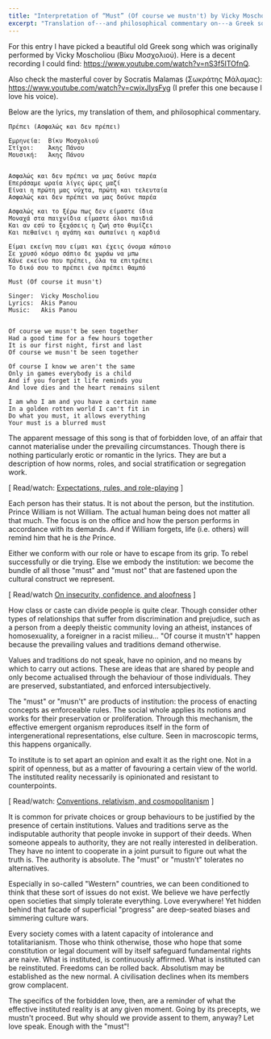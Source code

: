 ```yaml
---
title: "Interpretation of “Must” (Of course we mustn't) by Vicky Moscholiou"
excerpt: "Translation of---and philosophical commentary on---a Greek song whose translated title is 'Must'."
---
```


For this entry I have picked a beautiful old Greek song which was
originally performed by Vicky Moscholiou (Βίκυ Μοσχολιού).  Here is a
decent recording I could find: <https://www.youtube.com/watch?v=nS3f5ITOfnQ>.

Also check the masterful cover by Socratis Malamas (Σωκράτης Μάλαμας):
<https://www.youtube.com/watch?v=cwjxJIysFyg> (I prefer this one because
I love his voice).

Below are the lyrics, my translation of them, and philosophical
commentary.

```
Πρέπει (Ασφαλώς και δεν πρέπει)

Εμρηνεία:  Βίκυ Μοσχολιού
Στίχοι:    Άκης Πάνου
Μουσική:   Άκης Πάνου


Ασφαλώς και δεν πρέπει να μας δούνε παρέα
Επεράσαμε ωραία λίγες ώρες μαζί
Είναι η πρώτη μας νύχτα, πρώτη και τελευταία
Ασφαλώς και δεν πρέπει να μας δούνε παρέα

Ασφαλώς και το ξέρω πως δεν είμαστε ίδια
Μοναχά στα παιχνίδια είμαστε όλοι παιδιά
Και αν εσύ το ξεχάσεις η ζωή στο θυμίζει
Και πεθαίνει η αγάπη και σωπαίνει η καρδιά

Είμαι εκείνη που είμαι και έχεις όνομα κάποιο
Σε χρυσό κόσμο σάπιο δε χωράω να μπω
Κάνε εκείνο που πρέπει, όλα τα επιτρέπει
Το δικό σου το πρέπει ένα πρέπει θαμπό
```

```
Must (Of course it musn't)

Singer:  Vicky Moscholiou
Lyrics:  Akis Panou
Music:   Akis Panou


Of course we musn't be seen together
Had a good time for a few hours together
It is our first night, first and last
Of course we musn't be seen together

Of course I know we aren't the same
Only in games everybody is a child
And if you forget it life reminds you
And love dies and the heart remains silent

I am who I am and you have a certain name
In a golden rotten world I can't fit in
Do what you must, it allows everything
Your must is a blurred must
```

The apparent message of this song is that of forbidden love, of an
affair that cannot materialise under the prevailing circumstances.
Though there is nothing particularly erotic or romantic in the lyrics.
They are but a description of how norms, roles, and social
stratification or segregation work.

[ Read/watch: [Expectations, rules, and
role-playing](https://protesilaos.com/books/2022-05-03-expectations-rules-roles/) ]

Each person has their status.  It is not about the person, but the
institution.  Prince William is not William.  The actual human being
does not matter all that much.  The focus is on the office and how the
person performs in accordance with its demands.  And if William forgets,
life (i.e. others) will remind him that he is _the_ Prince.

Either we conform with our role or have to escape from its grip.  To
rebel successfully or die trying.  Else we embody the institution: we
become the bundle of all those "must" and "must not" that are fastened
upon the cultural construct we represent.

[ Read/watch [On insecurity, confidence, and
aloofness](https://protesilaos.com/books/2022-08-25-insecurity-confidence-aloofness/) ]

How class or caste can divide people is quite clear.  Though consider
other types of relationships that suffer from discrimination and
prejudice, such as a person from a deeply theistic community loving an
atheist, instances of homosexuality, a foreigner in a racist milieu...
"Of course it mustn't" happen because the prevailing values and
traditions demand otherwise.

Values and traditions do not speak, have no opinion, and no means by
which to carry out actions.  These are ideas that are shared by people
and only become actualised through the behaviour of those individuals.
They are preserved, substantiated, and enforced intersubjectively.

The "must" or "musn't" are products of institution: the process of
enacting concepts as enforceable rules.  The social whole applies its
notions and works for their preservation or proliferation.  Through this
mechanism, the effective emergent organism reproduces itself in the form
of intergenerational representations, else culture.  Seen in macroscopic
terms, this happens organically.

To institute is to set apart an opinion and exalt it as the right one.
Not in a spirit of openness, but as a matter of favouring a certain view
of the world.  The instituted reality necessarily is opinionated and
resistant to counterpoints.

[ Read/watch: [Conventions, relativism, and
cosmopolitanism](https://protesilaos.com/books/2022-02-21-relativism-cosmopolitanism/) ]

It is common for private choices or group behaviours to be justified by
the presence of certain institutions.  Values and traditions serve as
the indisputable authority that people invoke in support of their deeds.
When someone appeals to authority, they are not really interested in
deliberation.  They have no intent to cooperate in a joint pursuit to
figure out what the truth is.  The authority is absolute.  The "must" or
"mustn't" tolerates no alternatives.

Especially in so-called "Western" countries, we can been conditioned to
think that these sort of issues do not exist.  We believe we have
perfectly open societies that simply tolerate everything.  Love
everywhere!  Yet hidden behind that facade of superficial "progress" are
deep-seated biases and simmering culture wars.

Every society comes with a latent capacity of intolerance and
totalitarianism.  Those who think otherwise, those who hope that some
constitution or legal document will by itself safeguard fundamental
rights are naive.  What is instituted, is continuously affirmed.  What
is instituted can be reinstituted.  Freedoms can be rolled back.
Absolutism may be established as the new normal.  A civilisation
declines when its members grow complacent.

The specifics of the forbidden love, then, are a reminder of what the
effective instituted reality is at any given moment.  Going by its
precepts, we mustn't proceed.  But why should we provide assent to them,
anyway?  Let love speak.  Enough with the "must"!
